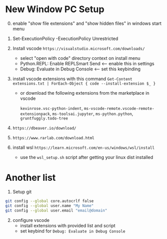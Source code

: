# New Window PC Setup

0. enable "show file extensions" and "show hidden files" in windows start menu
1. Set-ExecutionPolicy -ExecutionPolicy Unrestricted
2. Install vscode `https://visualstudio.microsoft.com/downloads/`
    - select "open with code" directory context on install menu
    - Python.REPL: Enable REPLSmart Send   <-- enable this in settings
    - Debug: Evaluate in Debug Console  <-- set this keybinding
3. install vscode extensions with this command
    `Get-Content extensions.txt | ForEach-Object { code --install-extension $_ }`
   - or download the following extensions from the marketplace in vscode
   
     `kevinrose.vsc-python-indent`, `ms-vscode-remote.vscode-remote-extensionpack`, `ms-toolsai.jupyter`, `ms-python.python`, `gruntfuggly.todo-tree`
      
5. `https://dbeaver.io/download/`
6. `https://www.rarlab.com/download.html`
7. install wsl `https://learn.microsoft.com/en-us/windows/wsl/install`
    - use the `wsl_setup.sh` script after getting your linux dist installed

      
# Another list
1. Setup git
```bash
git config --global core.autocrlf false
git config --global user.name "My Name"
git config --global user.email "email@domain"
```
2. configure vscode
    - install extensions with provided list and script
    - set keybind for `Debug: Evaluate in Debug Console`
